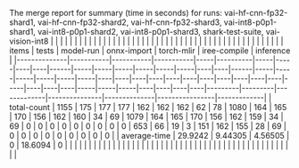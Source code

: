 The merge report for summary (time in seconds) for runs: vai-hf-cnn-fp32-shard1, vai-hf-cnn-fp32-shard2, vai-hf-cnn-fp32-shard3, vai-int8-p0p1-shard1, vai-int8-p0p1-shard2, vai-int8-p0p1-shard3, shark-test-suite, vai-vision-int8
|              |           |           |           |     |          |     |     |    |    |      |     |     |     |     |     |     |    |    |      |     |     |     |     |     |     |    |    |    |    |    |    |    |    |    |    |    |     |    |    |    |     |     |     |    |    |    |    |   items |   tests |   model-run |   onnx-import |   torch-mlir |   iree-compile |   inference |
|--------------|-----------|-----------|-----------|-----|----------|-----|-----|----|----|------|-----|-----|-----|-----|-----|-----|----|----|------|-----|-----|-----|-----|-----|-----|----|----|----|----|----|----|----|----|----|----|----|-----|----|----|----|-----|-----|-----|----|----|----|----|---------|---------|-------------|---------------|--------------|----------------|-------------|
| total-count  | 1155      | 175       | 177       | 177 | 162      | 162 | 162 | 62 | 78 | 1080 | 164 | 165 | 170 | 156 | 162 | 160 | 34 | 69 | 1079 | 164 | 165 | 170 | 156 | 162 | 159 | 34 | 69 |  0 |  0 |  0 |  0 |  0 |  0 |  0 |  0 |  0 | 653 | 66 | 19 |  3 | 151 | 162 | 155 | 28 | 69 |  0 |  0 |       0 |       0 |           0 |             0 |            0 |              0 |           0 |
| average-time |   29.9242 |   9.44305 |   4.56505 |   0 |  18.6094 |   0 |     |    |    |      |     |     |     |     |     |     |    |    |      |     |     |     |     |     |     |    |    |    |    |    |    |    |    |    |    |    |     |    |    |    |     |     |     |    |    |    |    |         |         |             |               |              |                |             |
